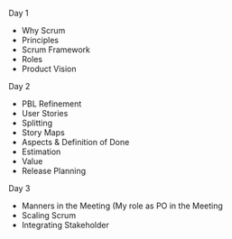 Day 1
- Why Scrum
- Principles
- Scrum Framework
- Roles
- Product Vision

Day 2 
- PBL Refinement
- User Stories
- Splitting
- Story Maps
- Aspects & Definition of Done
- Estimation
- Value
- Release Planning

Day 3
- Manners in the Meeting (My role as PO in the Meeting
- Scaling Scrum
- Integrating Stakeholder